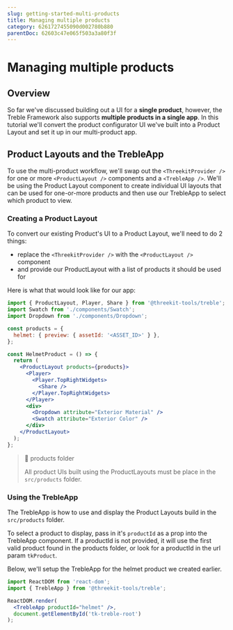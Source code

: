 ```yaml
---
slug: getting-started-multi-products
title: Managing multiple products
category: 6261727455090d002780b880
parentDoc: 62603c47e065f503a3a80f3f
---
```


# Managing multiple products

## Overview

So far we've discussed building out a UI for a **single product**, however, the Treble Framework also supports **multiple products in a single app**. In this tutorial we'll convert the product configurator UI we've built into a Product Layout and set it up in our multi-product app.

## Product Layouts and the TrebleApp

To use the multi-product workflow, we'll swap out the `<ThreekitProvider />` for one or more `<ProductLayout />` components and a `<TrebleApp />`. We'll be using the Product Layout component to create individual UI layouts that can be used for one-or-more products and then use our TrebleApp to select which product to view.

### Creating a Product Layout

To convert our existing Product's UI to a Product Layout, we'll need to do 2 things:

- replace the `<ThreekitProvider />` with the `<ProductLayout />` component
- and provide our ProductLayout with a list of products it should be used for

Here is what that would look like for our app:

```jsx
import { ProductLayout, Player, Share } from '@threekit-tools/treble';
import Swatch from './components/Swatch';
import Dropdown from './components/Dropdown';

const products = {
  helmet: { preview: { assetId: '<ASSET_ID>' } },
};

const HelmetProduct = () => {
  return (
    <ProductLayout products={products}>
      <Player>
        <Player.TopRightWidgets>
          <Share />
        </Player.TopRightWidgets>
      </Player>
      <div>
        <Dropdown attribute="Exterior Material" />
        <Swatch attribute="Exterior Color" />
      </div>
    </ProductLayout>
  );
};
```

> 📘 products folder
>
> All product UIs built using the ProductLayouts must be place in the `src/products` folder.

### Using the TrebleApp

The TrebleApp is how to use and display the Product Layouts build in the `src/products` folder.

To select a product to display, pass in it's `productId` as a prop into the TrebleApp component. If a productId is not provided, it will use the first valid product found in the products folder, or look for a productId in the url param `tkProduct`.

Below, we'll setup the TrebleApp for the helmet product we created earlier.

```jsx
import ReactDOM from 'react-dom';
import { TrebleApp } from '@threekit-tools/treble';

ReactDOM.render(
  <TrebleApp productId="helmet" />,
  document.getElementById('tk-treble-root')
);
```
